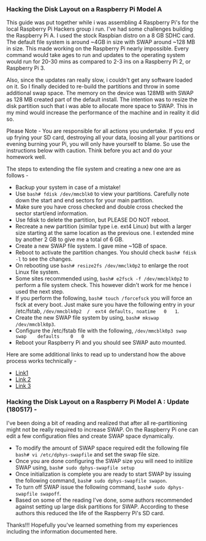

### Hacking the Disk Layout on a Raspberry Pi Model A 

This guide was put together while i was assembling 4 Raspberry Pi's for the local Raspberry Pi Hackers group i run. I've had some challenges building the Raspberry Pi A. I used the stock Raspbian distro on a 8 GB SDHC card. The default file system is around ~4GB in size with SWAP around ~128 MB in size. This made working on the Raspberry Pi nearly impossible. Every command would take ages to run and updates to the operating system would run for 20-30 mins as compared to 2-3 ins on a Raspberry Pi 2, or Raspberry Pi 3.  

Also, since the updates ran really slow, i couldn't get any software loaded on it. So I finally decided to re-build the partitions and throw in some additional swap space. The memory on the device was 128MB with SWAP as 128 MB created part of the default install. The intention was to resize the disk partition such that i was able to allocate more space to SWAP. This in my mind would increase the performance of the machine and in reality it did so. 

Please Note - You are responsible for all actions you undertake. If you end up frying your SD card, destroying all your data, loosing all your partitions or evening burning your Pi, you will only have yourself to blame. So use the instructions below with caution. Think before you act and do your homework well. 

The steps to extending the file system and creating a new one are as follows - 

* Backup your system in case of a mistake!
* Use `bash# fdisk /dev/mmcblk0` to view your partitions. Carefully note down the start and end sectors for your main partition.
* Make sure you have cross checked and double cross checked the sector start/end information.
* Use fdisk to delete the partition, but PLEASE DO NOT reboot.
* Recreate a new partition (similar type i.e. ext4 Linux) but with a larger size starting at the same location as the previous one. I extended mine by another 2 GB to give me a total of 6 GB.
* Create a new SWAP file system. I gave mine ~1GB of space. 
* Reboot to activate the partition changes. You should check `bash# fdisk -l` to see the changes.
* On rebooting use `bash# resize2fs /dev/mmclk0p2` to enlarge the root Linux file system.
* Some sites recommended using, `bash# e2fsck -f /dev/mmcblk0p2` to perform a file system check. This however didn't work for me hence i used the next step.
* If you perform the following, `bash# touch /forcefsck` you will force an fsck at every boot. Just make sure you have the following entry in your /etc/fstab, `/dev/mmcblk0p2	/  ext4	defaults, noatime	0	1`.
* Create the new SWAP file system by using, `bash# mkswap /dev/mmcblk0p3`. 
* Configure the /etc/fstab file with the following, `/dev/mmcblk0p3	swap	swap	defaults	0	0`
* Reboot your Raspberry Pi and you should see SWAP auto mounted. 

Here are some additional links to read up to understand how the above process works technically - 

* [Link1](https://www.raspberrypi.org/forums/viewtopic.php?f=51&t=45265)
* [Link 2](https://www.raspberrypi.org/forums/viewtopic.php?f=29&t=86536)
* [Link 3](https://www.raspberrypi.org/forums/viewtopic.php?t=15870&p=884216)

### Hacking the Disk Layout on a Raspberry Pi Model A : Update (180517) -

I've been doing a bit of reading and realized that after all re-partitioning might not be really required to increase SWAP. On the Raspberry Pi one can edit a few configuration files and create SWAP space dynamically. 

* To modify the amount of SWAP space required edit the following file `bash# vi /etc/dphys-swapfile` and set the swap file size.
* Once you are done configuring the SWAP size you will need to initilize SWAP using, `bash# sudo dphys-swapfile setup`
* Once initialization is complete you are ready to start SWAP by issuing the following command, `bash# sudo dphys-swapfile swapon`.
* To turn off SWAP issue the following command, `bash# sudo dphys-swapfile swapoff`.
* Based on some of the reading I've done, some authors recommended against setting up large disk partitions for SWAP. According to these authors this reduced the life of the Raspberry Pi's SD card. 


Thanks!!! Hopefully you've learned something from my experiences including the information documented here. 

